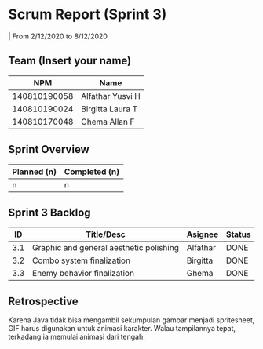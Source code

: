 # Scrum Report (Sprint 3)
| From 2/12/2020 to 8/12/2020

## Team (Insert your name)
| NPM           | Name        |
| ------------- |-------------|
| 140810190058  | Alfathar Yusvi H |
| 140810190024  | Birgitta Laura T |
| 140810170048  | Ghema Allan F    |

## Sprint Overview
| Planned (n)   | Completed (n) |
| ------------- |-------------- |
| n             | n             |

## Sprint 3 Backlog

| ID  | Title/Desc | Asignee | Status |
| --- | ---------- | ------- | ------ |
| 3.1 | Graphic and general aesthetic polishing |Alfathar |DONE|
| 3.2 | Combo system finalization |Birgitta |DONE|
| 3.3 | Enemy behavior finalization |Ghema |DONE|

## Retrospective 

Karena Java tidak bisa mengambil sekumpulan gambar menjadi spritesheet, GIF harus digunakan untuk animasi karakter. Walau tampilannya tepat, terkadang ia memulai animasi dari tengah.


